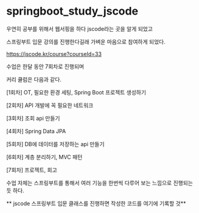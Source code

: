 # springboot_study_jscode

우연히 공부를 위해서 웹서핑을 하다 jscode라는 곳을 알게 되었고 

스프링부트 입문 강의를 진행한다길래 가벼운 마음으로 참여하게 되었다.

 

https://jscode.kr/course?courseId=33

수업은 한달 동안 7회차로 진행되며

커리 큘럼은 다음과 같다.


[1회차] OT, 필요한 환경 세팅, Spring Boot 프로젝트 생성하기

[2회차] API 개발에 꼭 필요한 네트워크

[3회차] 조회 api 만들기

[4회차] Spring Data JPA

[5회차] DB에 데이터를 저장하는 api 만들기

[6회차] 계층 분리하기, MVC 패턴

[7회차] 프로젝트, 회고

수업 자체는 스프링부트를 통해서 여러 기능을 한번씩 다루어 보는 느낌으로 진행되는 듯 하다.

**
jscode 스프링부트 입문 클래스를 진행하면 작성한 코드를 여기에 기록할 것**

